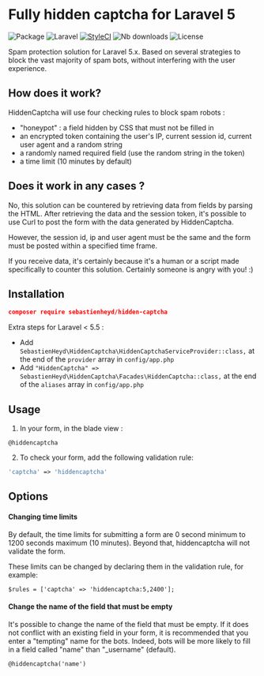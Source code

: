 # Fully hidden captcha for Laravel 5

![Package](https://img.shields.io/badge/Package-sebastienheyd%2Fhidden--captcha-yellowgreen.svg)
![Laravel](https://img.shields.io/badge/For-Laravel%205.x-yellow.svg)
[![StyleCI](https://github.styleci.io/repos/51009111/shield?branch=master)](https://github.styleci.io/repos/51009111)
![Nb downloads](https://img.shields.io/packagist/dt/sebastienheyd/hidden-captcha.svg)
![License](https://img.shields.io/github/license/sebastienheyd/hidden-captcha.svg)

Spam protection solution for Laravel 5.x. Based on several strategies to block the vast majority of spam bots, without 
interfering with the user experience.

## How does it work?

HiddenCaptcha will use four checking rules to block spam robots :

- "honeypot" : a field hidden by CSS that must not be filled in
- an encrypted token containing the user's IP, current session id, current user agent and a random string
- a randomly named required field (use the random string in the token)
- a time limit (10 minutes by default)

## Does it work in any cases ?

No, this solution can be countered by retrieving data from fields by parsing the HTML. After retrieving the data and the 
session token, it's possible to use Curl to post the form with the data generated by HiddenCaptcha.

However, the session id, ip and user agent must be the same and the form must be posted within a specified time frame.

If you receive data, it's certainly because it's a human or a script made specifically to counter this solution. 
Certainly someone is angry with you! :)

## Installation

```json
composer require sebastienheyd/hidden-captcha
```

Extra steps for Laravel < 5.5 :

- Add `SebastienHeyd\HiddenCaptcha\HiddenCaptchaServiceProvider::class,` at the end of the `provider` array in 
`config/app.php`
- Add `"HiddenCaptcha" => SebastienHeyd\HiddenCaptcha\Facades\HiddenCaptcha::class,` at the end of the `aliases` array 
in `config/app.php`

## Usage

1. In your form, in the blade view :

```
@hiddencaptcha
```


2. To check your form, add the following validation rule:
```php
'captcha' => 'hiddencaptcha'
```

## Options

#### Changing time limits

By default, the time limits for submitting a form are 0 second minimum to 1200 seconds maximum (10 minutes). Beyond 
that, hiddencaptcha will not validate the form.

These limits can be changed by declaring them in the validation rule, for example:

`$rules = ['captcha' => 'hiddencaptcha:5,2400'];`

#### Change the name of the field that must be empty

It's possible to change the name of the field that must be empty. If it does not conflict with an existing field in 
your form, it is recommended that you enter a "tempting" name for the bots. Indeed, bots will be more likely to fill in 
a field called "name" than "_username" (default).

```html
@hiddencaptcha('name')
```
